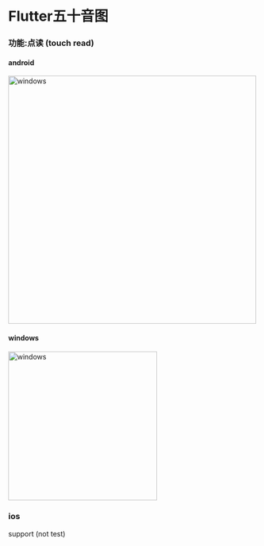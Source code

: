 # Flutter五十音图

### 功能:点读 (touch read)

#### android
<image src="https://user-images.githubusercontent.com/20290812/195826300-31adb49c-a1b8-4b8c-8526-c381753f2b19.jpg" width="500" alt="windows"/>


#### windows
<image src="https://user-images.githubusercontent.com/20290812/195782904-ccbe4590-667a-4ada-be71-389f573423ac.png" width="300" alt="windows"/>

### ios
support (not test)
